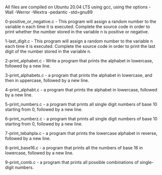 All files are compiled on Ubuntu 20.04 LTS using gcc, using the options -Wall -Werror -Wextra -pedantic -std=gnu89

0-positive_or_negative.c - This program will assign a random number to the variable n each time it is executed. Complete the source code in order to print whether the number stored in the variable n is positive or negative.

1-last_digit.c - This program will assign a random number to the variable n each time it is executed. Complete the source code in order to print the last digit of the number stored in the variable n.

2-print_alphabet.c - Write a program that prints the alphabet in lowercase, followed by a new line.

3-print_alphabets.c - a program that prints the alphabet in lowercase, and then in uppercase, followed by a new line.

4-print_alphabt.c - a program that prints the alphabet in lowercase, followed by a new line.

5-print_numbers.c - a program that prints all single digit numbers of base 10 starting from 0, followed by a new line.

6-print_numberz.c - a program that prints all single digit numbers of base 10 starting from 0, followed by a new line.

7-print_tebahpla.c - a program that prints the lowercase alphabet in reverse, followed by a new line.

8-print_base16.c - a program that prints all the numbers of base 16 in lowercase, followed by a new line.

9-print_comb.c - a program that prints all possible combinations of single-digit numbers.
